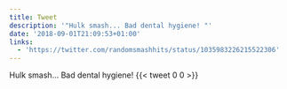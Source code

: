 ```yaml
---
title: Tweet
description: '"Hulk smash... Bad dental hygiene! "'
date: '2018-09-01T21:09:53+01:00'
links:
  - 'https://twitter.com/randomsmashhits/status/1035983226215522306'
---
```

Hulk smash... Bad dental hygiene! 
      {{< tweet 0 0 >}}
    
